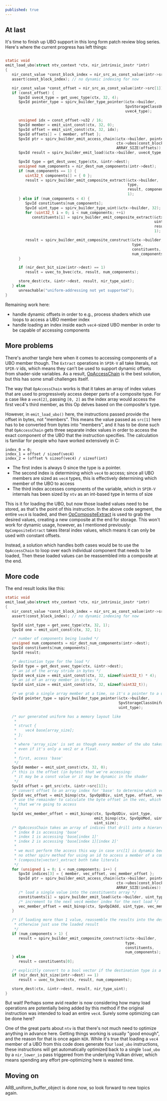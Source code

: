 ```yaml
---
published: true
---
```

## At last
It's time to finish up UBO support in this long form patch review blog series. Here's where the current progress has left things:

```c

static void
emit_load_ubo(struct ntv_context *ctx, nir_intrinsic_instr *intr)
{
   nir_const_value *const_block_index = nir_src_as_const_value(intr->src[0]);
   assert(const_block_index); // no dynamic indexing for now

   nir_const_value *const_offset = nir_src_as_const_value(intr->src[1]);
   if (const_offset) {
      SpvId uvec4_type = get_uvec_type(ctx, 32, 4);
      SpvId pointer_type = spirv_builder_type_pointer(&ctx->builder,
                                                      SpvStorageClassUniform,
                                                      uvec4_type);

      unsigned idx = const_offset->u32 / 16;
      SpvId member = emit_uint_const(ctx, 32, 0);
      SpvId offset = emit_uint_const(ctx, 32, idx);
      SpvId offsets[] = { member, offset };
      SpvId ptr = spirv_builder_emit_access_chain(&ctx->builder, pointer_type,
                                                  ctx->ubos[const_block_index->u32], offsets,
                                                  ARRAY_SIZE(offsets));
      SpvId result = spirv_builder_emit_load(&ctx->builder, uvec4_type, ptr);

      SpvId type = get_dest_uvec_type(ctx, &intr->dest);
      unsigned num_components = nir_dest_num_components(intr->dest);
      if (num_components == 1) {
         uint32_t components[] = { 0 };
         result = spirv_builder_emit_composite_extract(&ctx->builder,
                                                       type,
                                                       result, components,
                                                       1);
      } else if (num_components < 4) {
         SpvId constituents[num_components];
         SpvId uint_type = spirv_builder_type_uint(&ctx->builder, 32);
         for (uint32_t i = 0; i < num_components; ++i)
            constituents[i] = spirv_builder_emit_composite_extract(&ctx->builder,
                                                                   uint_type,
                                                                   result, &i,
                                                                   1);

         result = spirv_builder_emit_composite_construct(&ctx->builder,
                                                         type,
                                                         constituents,
                                                         num_components);
      }

      if (nir_dest_bit_size(intr->dest) == 1)
         result = uvec_to_bvec(ctx, result, num_components);

      store_dest(ctx, &intr->dest, result, nir_type_uint);
   } else
      unreachable("uniform-addressing not yet supported");
}
```
Remaining work here:
* handle dynamic offsets in order to e.g., process shaders which use loops to access a UBO member index
* handle loading an index inside each `vec4`-sized UBO member in order to be capable of accessing components

## More problems
There's another tangle here when it comes to accessing components of a UBO member though. The `Extract` operations in `SPIR-V` all take literals, not `SPIR-V` ids, which means they can't be used to support dynamic offsets from shader-side variables. As a result, [OpAccessChain](https://www.khronos.org/registry/spir-v/specs/unified1/SPIRV.html#OpAccessChain) is the best solution, but this has some small challenges itself.

The way that `OpAccessChain` works is that it takes an array of index values that are used to progressively access deeper parts of a composite type. For a case like a `vec4[2]`, passing `[0, 2]` as the index array would access the first vec4's third member, as this Op delves based on the composite's type.

However, in `emit_load_ubo()` here, the instructions passed provide the offset in bytes, not "members". This means the value passed as `src[1]` here has to be converted from bytes into "members", and it has to be done such that `OpAccessChain` gets three separate index values in order to access the exact component of the UBO that the instruction specifies. The calculation is familiar for people who have worked extensively in C:
```
index_0 = 0;
index_1 = offset / sizeof(vec4)
index_2 = (offset % sizeof(vec4) / sizeof(int)
```
* The first index is always 0 since the type is a pointer.
* The second index is determining which `vec4` to access; since all UBO members are sized as `vec4` types, this is effectively determining which member of the UBO to access
* The third index accesses components of the variable, which in `SPIR-V` internals has been sized by `ntv` as an int-based type in terms of size

This is it for loading the UBO, but now those loaded values need to be stored, as that's the point of this instruction. In the above code segment, the entire `vec4` is loaded, and then [OpCompositeExtract](https://www.khronos.org/registry/spir-v/specs/unified1/SPIRV.html#OpCompositeExtract) is used to grab the desired values, creating a new composite at the end for storage. This won't work for dynamic usage, however, as I mentioned previously: `OpCompositeExtract` takes literal index values, which means it can only be used with constant offsets.

Instead, a solution which handles both cases would be to use the `OpAccessChain` to loop over each individual component that needs to be loaded, Then these loaded values can be reassembled into a composite at the end.

## More code
The end result looks like this:
```c
static void
emit_load_ubo(struct ntv_context *ctx, nir_intrinsic_instr *intr)
{
   nir_const_value *const_block_index = nir_src_as_const_value(intr->src[0]);
   assert(const_block_index); // no dynamic indexing for now

   SpvId uint_type = get_uvec_type(ctx, 32, 1);
   SpvId one = emit_uint_const(ctx, 32, 1);

   /* number of components being loaded */
   unsigned num_components = nir_dest_num_components(intr->dest);
   SpvId constituents[num_components];
   SpvId result;

   /* destination type for the load */
   SpvId type = get_dest_uvec_type(ctx, &intr->dest);
   /* an id of the array stride in bytes */
   SpvId vec4_size = emit_uint_const(ctx, 32, sizeof(uint32_t) * 4);
   /* an id of an array member in bytes */
   SpvId uint_size = emit_uint_const(ctx, 32, sizeof(uint32_t));

   /* we grab a single array member at a time, so it's a pointer to a uint */
   SpvId pointer_type = spirv_builder_type_pointer(&ctx->builder,
                                                   SpvStorageClassUniform,
                                                   uint_type);

   /* our generated uniform has a memory layout like
    *
    * struct {
    *    vec4 base[array_size];
    * };
    *
    * where 'array_size' is set as though every member of the ubo takes up a vec4,
    * even if it's only a vec2 or a float.
    *
    * first, access 'base'
    */
   SpvId member = emit_uint_const(ctx, 32, 0);
   /* this is the offset (in bytes) that we're accessing:
    * it may be a const value or it may be dynamic in the shader
    */
   SpvId offset = get_src(ctx, &intr->src[1]);
   /* convert offset to an array index for 'base' to determine which vec4 to access */
   SpvId vec_offset = emit_binop(ctx, SpvOpUDiv, uint_type, offset, vec4_size);
   /* use the remainder to calculate the byte offset in the vec, which tells us the member
    * that we're going to access
    */
   SpvId vec_member_offset = emit_binop(ctx, SpvOpUDiv, uint_type,
                                        emit_binop(ctx, SpvOpUMod, uint_type, offset, vec4_size),
                                        uint_size);
   /* OpAccessChain takes an array of indices that drill into a hierarchy based on the type:
    * index 0 is accessing 'base'
    * index 1 is accessing 'base[index 1]'
    * index 2 is accessing 'base[index 1][index 2]'
    *
    * we must perform the access this way in case src[1] is dynamic because there's
    * no other spirv method for using an id to access a member of a composite, as
    * (composite|vector)_extract both take literals
    */
   for (unsigned i = 0; i < num_components; i++) {
      SpvId indices[3] = { member, vec_offset, vec_member_offset };
      SpvId ptr = spirv_builder_emit_access_chain(&ctx->builder, pointer_type,
                                                  ctx->ubos[const_block_index->u32], indices,
                                                  ARRAY_SIZE(indices));
      /* load a single value into the constituents array */
      constituents[i] = spirv_builder_emit_load(&ctx->builder, uint_type, ptr);
      /* increment to the next vec4 member index for the next load */
      vec_member_offset = emit_binop(ctx, SpvOpIAdd, uint_type, vec_member_offset, one);
   }

   /* if loading more than 1 value, reassemble the results into the desired type,
    * otherwise just use the loaded result
    */
   if (num_components > 1) {
      result = spirv_builder_emit_composite_construct(&ctx->builder,
                                                      type,
                                                      constituents,
                                                      num_components);
   } else
      result = constituents[0];

   /* explicitly convert to a bool vector if the destination type is a bool */
   if (nir_dest_bit_size(intr->dest) == 1)
      result = uvec_to_bvec(ctx, result, num_components);

   store_dest(ctx, &intr->dest, result, nir_type_uint);
}
```
But wait! Perhaps some avid reader is now considering how many load operations are potentially being added by this method if the original instruction was intended to load an entire `vec4`. Surely some optimizing can be done here?

One of the great parts about `ntv` is that there's not much need to optimize anything in advance here. Getting things working is usually "good enough", and the reason for that is once again `NIR`. While it's true that loading a `vec4` member of a UBO from this code does generate four `load_ubo` instructions, these instructions will get automatically optimized back to a single `load_ubo` by a `nir_lower_io` pass triggered from the underlying Vulkan driver, which means spending any effort pre-optimizing here is wasted time.

## Moving on
ARB_uniform_buffer_object is done now, so look forward to new topics again.
